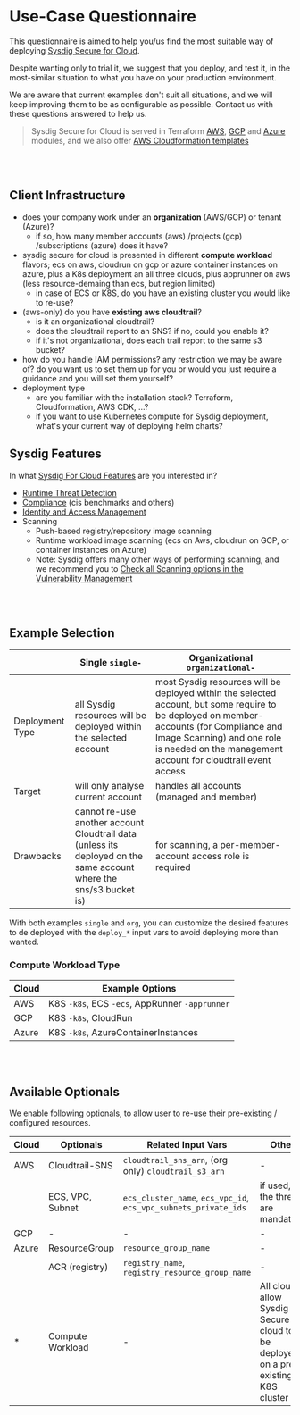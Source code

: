 # Use-Case Questionnaire

This questionnaire is aimed to help you/us find the most suitable way of deploying [Sysdig Secure for Cloud](https://docs.sysdig.com/en/docs/installation/sysdig-secure-for-cloud/).

Despite wanting only to trial it, we suggest that you deploy, and test it, in the most-similar situation to what
you have on your production environment.

We are aware that current examples don't suit all situations, and we will keep improving them to be as configurable as possible.
Contact us with these questions answered to help us.

> Sysdig Secure for Cloud is served in Terraform [AWS](https://github.com/sysdiglabs/terraform-aws-secure-for-cloud), [GCP](https://github.com/sysdiglabs/terraform-google-secure-for-cloud) and [Azure](https://github.com/sysdiglabs/terraform-azurerm-secure-for-cloud)
modules, and we also offer [AWS Cloudformation templates](https://github.com/sysdiglabs/aws-templates-secure-for-cloud)

<br/><br/>

## Client Infrastructure

- does your company work under an **organization** (AWS/GCP) or tenant (Azure)?
  - if so, how many member accounts (aws) /projects (gcp) /subscriptions (azure) does it have?
- sysdig secure for cloud is presented in different **compute workload** flavors; ecs on aws, cloudrun on gcp or azure container instances on azure, plus a K8s deployment an all three clouds, plus apprunner on aws (less resource-demaing than ecs, but region limited)
    - in case of ECS or K8S, do you have an existing cluster you would like to re-use?
- (aws-only) do you have **existing aws cloudtrail**?
    - is it an organizational cloudtrail?
    - does the cloudtrail report to an SNS? if no, could you enable it?
    - if it's not organizational, does each trail report to the same s3 bucket?
- how do you handle IAM permissions? any restriction we may be aware of? do you want us to set them up for you or would you just require a guidance and you will set them yourself?
- deployment type
  - are you familiar with the installation stack? Terraform, Cloudformation, AWS CDK, ...?
  - if you want to use Kubernetes compute for Sysdig deployment, what's your current way of deploying helm charts?


## Sysdig Features

In what [Sysdig For Cloud Features](https://docs.sysdig.com/en/docs/sysdig-secure/sysdig-secure-for-cloud/) are you interested in?

- [Runtime Threat Detection](https://docs.sysdig.com/en/docs/sysdig-secure/insights/)
- [Compliance](https://docs.sysdig.com/en/docs/sysdig-secure/posture/compliance/compliance-unified-/) (cis benchmarks and others)
- [Identity and Access Management](https://docs.sysdig.com/en/docs/sysdig-secure/posture/permissions-and-entitlements/)
- Scanning
  - Push-based registry/repository image scanning
  - Runtime workload image scanning (ecs on Aws, cloudrun on GCP, or container instances on Azure)
  - Note: Sysdig offers many other ways of performing scanning, and we recommend you to [Check all Scanning options in the Vulnerability Management](https://docs.sysdig.com/en/docs/sysdig-secure/vulnerabilities/)


<br/><br/>

## Example Selection


|                   | Single  `single-`                                                          |  Organizational `organizational-` |
| --| -- | -- |
| Deployment Type   | all Sysdig resources will be deployed within the selected account |  most Sysdig resources will be deployed within the selected account, but some require to be deployed on member-accounts (for Compliance and Image Scanning) and one role is needed on the management account for cloudtrail event access |
| Target          | will only analyse current account                                 |  handles all accounts (managed and member)
| Drawbacks         | cannot re-use another account Cloudtrail data (unless its deployed on the same account where the sns/s3 bucket is) | for scanning, a per-member-account access role is required

With both examples `single` and `org`, you can customize the desired features to de deployed with the `deploy_*` input vars to avoid deploying more than wanted.

### Compute Workload Type

| Cloud | Example Options |
| - | - | 
| AWS | K8S `-k8s`, ECS `-ecs`, AppRunner `-apprunner` | 
| GCP | K8S `-k8s`, CloudRun |
| Azure | K8S `-k8s`, AzureContainerInstances |

<br/><br/>
## Available Optionals

We enable following optionals, to allow user to re-use their pre-existing / configured resources.

|  Cloud |  Optionals | Related Input Vars | Other |
| -- | --| -- | -- | 
| AWS  | Cloudtrail-SNS | `cloudtrail_sns_arn`, (org only) `cloudtrail_s3_arn` | - |
| | ECS, VPC, Subnet | `ecs_cluster_name`, `ecs_vpc_id`, `ecs_vpc_subnets_private_ids` | if used, the three are mandatory  |
| GCP | - | - | - |
| Azure | ResourceGroup | `resource_group_name` | - |
| | ACR (registry)  | `registry_name`, `registry_resource_group_name` | - | 
| * | Compute Workload | - | All clouds allow Sysdig Secure for cloud to be deployed on a pre-existing K8S cluster| 
